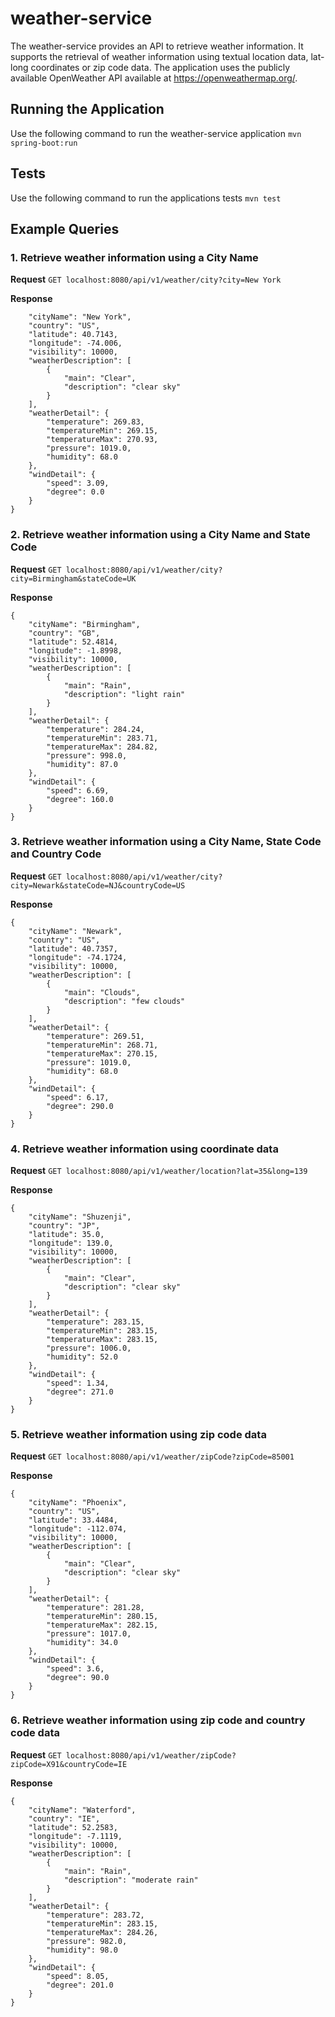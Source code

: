 # weather-service
The weather-service provides an API to retrieve weather information. 
It supports the retrieval of weather information using textual location data, lat-long coordinates or zip code data.
The application uses the publicly available OpenWeather API available at https://openweathermap.org/. 

## Running the Application
Use the following command to run the weather-service application
``` mvn spring-boot:run ```
## Tests
Use the following command to run the applications tests
``` mvn test ```
## Example Queries
### 1. Retrieve weather information using a City Name

**Request**
```GET localhost:8080/api/v1/weather/city?city=New York ```

**Response**
```{
    "cityName": "New York",
    "country": "US",
    "latitude": 40.7143,
    "longitude": -74.006,
    "visibility": 10000,
    "weatherDescription": [
        {
            "main": "Clear",
            "description": "clear sky"
        }
    ],
    "weatherDetail": {
        "temperature": 269.83,
        "temperatureMin": 269.15,
        "temperatureMax": 270.93,
        "pressure": 1019.0,
        "humidity": 68.0
    },
    "windDetail": {
        "speed": 3.09,
        "degree": 0.0
    }
}

```
### 2. Retrieve weather information using a City Name and State Code

**Request**
```GET localhost:8080/api/v1/weather/city?city=Birmingham&stateCode=UK ```

**Response**
```
{
    "cityName": "Birmingham",
    "country": "GB",
    "latitude": 52.4814,
    "longitude": -1.8998,
    "visibility": 10000,
    "weatherDescription": [
        {
            "main": "Rain",
            "description": "light rain"
        }
    ],
    "weatherDetail": {
        "temperature": 284.24,
        "temperatureMin": 283.71,
        "temperatureMax": 284.82,
        "pressure": 998.0,
        "humidity": 87.0
    },
    "windDetail": {
        "speed": 6.69,
        "degree": 160.0
    }
}

```
### 3. Retrieve weather information using a City Name, State Code and Country Code

**Request**
```GET localhost:8080/api/v1/weather/city?city=Newark&stateCode=NJ&countryCode=US ```

**Response**
```
{
    "cityName": "Newark",
    "country": "US",
    "latitude": 40.7357,
    "longitude": -74.1724,
    "visibility": 10000,
    "weatherDescription": [
        {
            "main": "Clouds",
            "description": "few clouds"
        }
    ],
    "weatherDetail": {
        "temperature": 269.51,
        "temperatureMin": 268.71,
        "temperatureMax": 270.15,
        "pressure": 1019.0,
        "humidity": 68.0
    },
    "windDetail": {
        "speed": 6.17,
        "degree": 290.0
    }
}

```
### 4. Retrieve weather information using coordinate data

**Request**
```GET localhost:8080/api/v1/weather/location?lat=35&long=139 ```

**Response**
```
{
    "cityName": "Shuzenji",
    "country": "JP",
    "latitude": 35.0,
    "longitude": 139.0,
    "visibility": 10000,
    "weatherDescription": [
        {
            "main": "Clear",
            "description": "clear sky"
        }
    ],
    "weatherDetail": {
        "temperature": 283.15,
        "temperatureMin": 283.15,
        "temperatureMax": 283.15,
        "pressure": 1006.0,
        "humidity": 52.0
    },
    "windDetail": {
        "speed": 1.34,
        "degree": 271.0
    }
}

```
### 5. Retrieve weather information using zip code data

**Request**
```GET localhost:8080/api/v1/weather/zipCode?zipCode=85001 ```

**Response**
```
{
    "cityName": "Phoenix",
    "country": "US",
    "latitude": 33.4484,
    "longitude": -112.074,
    "visibility": 10000,
    "weatherDescription": [
        {
            "main": "Clear",
            "description": "clear sky"
        }
    ],
    "weatherDetail": {
        "temperature": 281.28,
        "temperatureMin": 280.15,
        "temperatureMax": 282.15,
        "pressure": 1017.0,
        "humidity": 34.0
    },
    "windDetail": {
        "speed": 3.6,
        "degree": 90.0
    }
}

```

### 6. Retrieve weather information using zip code and country code data

**Request**
```GET localhost:8080/api/v1/weather/zipCode?zipCode=X91&countryCode=IE ```

**Response**
```
{
    "cityName": "Waterford",
    "country": "IE",
    "latitude": 52.2583,
    "longitude": -7.1119,
    "visibility": 10000,
    "weatherDescription": [
        {
            "main": "Rain",
            "description": "moderate rain"
        }
    ],
    "weatherDetail": {
        "temperature": 283.72,
        "temperatureMin": 283.15,
        "temperatureMax": 284.26,
        "pressure": 982.0,
        "humidity": 98.0
    },
    "windDetail": {
        "speed": 8.05,
        "degree": 201.0
    }
}

```
